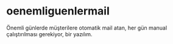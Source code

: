 # oenemliguenlermail
Önemli günlerde müşterilere otomatik mail atan, her gün manual çalıştırılması gerekiyor, bir yazılım.
